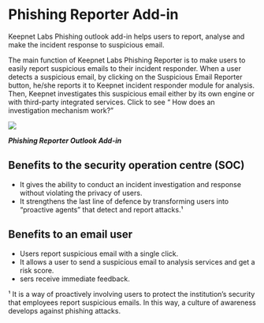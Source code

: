 # Phishing Reporter Add-in

Keepnet Labs Phishing outlook add-in helps users to report, analyse and make the incident response to suspicious email.

The main function of Keepnet Labs Phishing Reporter is to make users to easily report suspicious emails to their incident responder. When a user detects a suspicious email, by clicking on the Suspicious Email Reporter button, he/she reports it to Keepnet incident responder module for analysis.  Then, Keepnet investigates this suspicious email either by its own engine or with third-party integrated services. Click to see “ How does an investigation mechanism work?”

![](https://www.keepnetlabs.com/wp-content/uploads/Phishing-Reporter-Outlook-Add-in.png)

***Phishing Reporter Outlook Add-in***

## Benefits to the security operation centre (SOC)

* It gives the ability to conduct an incident investigation and response without violating the privacy of users.
* It strengthens the last line of defence by transforming users into “proactive agents” that detect and report attacks.¹

## Benefits to an email user

* Users report suspicious email with a single click.
* It allows a user to send a suspicious email to analysis services and get a risk score.
* sers receive immediate feedback.

¹ It is a way of proactively involving users to protect the institution’s security that employees report suspicious emails. In this way, a culture of awareness develops against phishing attacks.
